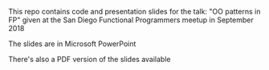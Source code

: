 This repo contains code and presentation slides for the talk:
"OO patterns in FP" given at the San Diego Functional Programmers meetup in September 2018

The slides are in Microsoft PowerPoint

There's also a PDF version of the slides available
